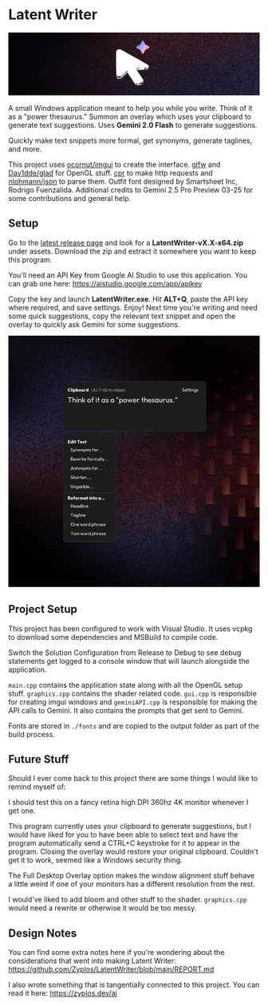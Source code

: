 # Latent Writer

![header image](./img-header.png)

A small Windows application meant to help you while you write. Think of it as a "power thesaurus." Summon an overlay which uses your clipboard to generate text suggestions. Uses **Gemini 2.0 Flash** to generate suggestions.

Quickly make text snippets more formal, get synonyms, generate taglines, and more.

This project uses [ocornut/imgui](https://github.com/ocornut/imgui) to create the interface. [glfw](glfw/glfw) and [Dav1dde/glad](https://github.com/Dav1dde/glad) for OpenGL stuff. [cpr](https://github.com/libcpr/cpr) to make http requests and [nlohmann/json](https://github.com/nlohmann/json) to parse them. Outfit font designed by Smartsheet Inc, Rodrigo Fuenzalida. Additional credits to Gemini 2.5 Pro Preview 03-25 for some contributions and general help.

## Setup

Go to the [latest release page](https://github.com/Zyplos/LatentWriter/releases/latest) and look for a **LatentWriter-vX.X-x64.zip** under assets. Download the zip and extract it somewhere you want to keep this program.

You'll need an API Key from Google AI Studio to use this application. You can grab one here: https://aistudio.google.com/app/apikey

Copy the key and launch **LatentWriter.exe**. Hit **ALT+Q**, paste the API key where required, and save settings. Enjoy! Next time you're writing and need some quick suggestions, copy the relevant text snippet and open the overlay to quickly ask Gemini for some suggestions.

![screenshot](./img-screenshot.png)

## Project Setup

This project has been configured to work with Visual Studio. It uses vcpkg to download some dependencies and MSBuild to compile code.

Switch the Solution Configuration from Release to Debug to see debug statements get logged to a console window that will launch alongside the application.

`main.cpp` contains the application state along with all the OpenGL setup stuff. `graphics.cpp` contains the shader related code. `gui.cpp` is responsible for creating imgui windows and `geminiAPI.cpp` is responsible for making the API calls to Gemini. It also contains the prompts that get sent to Gemini.

Fonts are stored in `./fonts` and are copied to the output folder as part of the build process.

## Future Stuff

Should I ever come back to this project there are some things I would like to remind myself of:

I should test this on a fancy retina high DPI 360hz 4K monitor whenever I get one.

This program currently uses your clipboard to generate suggestions, but I would have liked for you to have been able to select text and have the program automatically send a CTRL+C keystroke for it to appear in the program. Closing the overlay would restore your original clipboard. Couldn't get it to work, seemed like a Windows security thing.

The Full Desktop Overlay option makes the window alignment stuff behave a little weird if one of your monitors has a different resolution from the rest.

I would've liked to add bloom and other stuff to the shader. `graphics.cpp` would need a rewrite or otherwise it would be too messy.

## Design Notes

You can find some extra notes here if you're wondering about the considerations that went into making Latent Writer: https://github.com/Zyplos/LatentWriter/blob/main/REPORT.md

I also wrote something that is tangentially connected to this project. You can read it here: https://zyplos.dev/ai